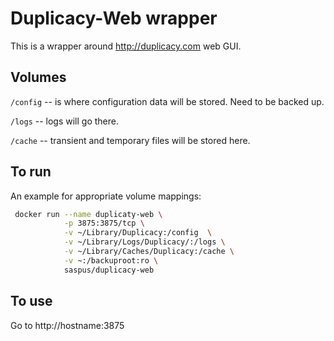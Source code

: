 # Duplicacy-Web wrapper

This is a wrapper around http://duplicacy.com web GUI. 

## Volumes 
`/config` -- is where configuration data will be stored. Need to be backed up.

`/logs` --  logs will go there. 

`/cache` -- transient and temporary files will be stored here.

## To run
An example for appropriate volume mappings:
``` bash 
 docker run --name duplicaty-web \
            -p 3875:3875/tcp \
            -v ~/Library/Duplicacy:/config  \
            -v ~/Library/Logs/Duplicacy/:/logs \
            -v ~/Library/Caches/Duplicacy:/cache \
            -v ~:/backuproot:ro \
            saspus/duplicacy-web
```
## To use
Go to http://hostname:3875
